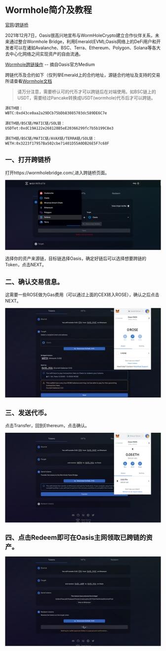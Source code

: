 # Wormhole简介及教程

[官网](https://wormholebridge.com/)/[跨链桥](https://portalbridge.com/#/transfer)

2021年12月7日，Oasis很高兴地宣布与WormHoleCrypto建立合作伙伴关系，未来通过整合Wormhole Bridge，利用Emerald(EVM),Oasis网络上的DeFi用户和开发者可以在诸如Avalanche、BSC、Terra、Ethereum、Polygon、Solana等各大去中心化网络之间实现资产的自由流通。

[Wormhole跨链操作](https://medium.com/@OasisNetworkCN/yuzuswap%E6%93%8D%E4%BD%9C%E6%95%99%E7%A8%8B-oasis%E7%94%9F%E6%80%81%E9%A6%96%E4%B8%AAdex%E4%B8%8A%E7%BA%BF-%E8%B5%A2%E5%8F%96%E4%B8%B0%E5%AF%8C%E5%A5%96%E5%8A%B1-9cb5fbbfe112) -- 摘自Oasis官方Medium

跨链代币及合约如下（仅列举Emerald上的合约地址，源链合约地址及支持的交易所请查看[Wormhole文档](https://docs.wormholenetwork.com/wormhole/overview-liquid-markets)

> 请万分注意，需要桥认可的代币才可以跨链后在对端使用。如BSC链上的USDT，需要经过Pancake转换成USDT(wormhole)代币后才可以跨链。

```
源ETH链：
WBTC:0xd43ce0aa2a29DCb75bDb83085703dc589DE6C7e

源ETH链/BSC链/MATIC链/SOL链：
USDTet:0xdC19A122e268128B5eE20366299fc7b5b199C8e3

源ETH链/BSC链/MATIC链/AVAX链/TERRA链/SOL链：
WETH:0x3223f17957Ba502cbe71401D55A0DB26E5F7c68F

```

## 一、打开跨链桥

打开https://wormholebridge.com/,进入跨链桥页面。

![img](./wormholebridge跨链操作1.png)

选择你的资产来源链，目标链选择Oasis，确定好链后可以选择想要跨链的Token，点击NEXT。

## 二、确认交易信息。

这需要一些ROSE做为Gas费用（可以通过上面的CEX转入ROSE），确认之后点击NEXT。

![img](./wormholebridge跨链操作2.png)

## 三、发送代币。

点击Transfer，回到Ethereum，点击确认。

![img](./wormholebridge跨链操作3.png)

## 四、点击Redeem即可在Oasis主网领取已跨链的资产。

![img](./wormholebridge跨链操作4.png)
